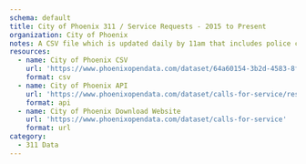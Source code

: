 ```yaml
---
schema: default
title: City of Phoenix 311 / Service Requests - 2015 to Present
organization: City of Phoenix
notes: A CSV file which is updated daily by 11am that includes police calls for service from November 1st, 2015 forward through 7 days prior to today's posting date. The data is also available by year. All citizen-generated dispatched calls for police service are included. Officer self-initiated calls and non dispatched calls such as calls for general information or calls that are transferred to other departments such as the Fire Department for response are not included. Note that the file size is large and may require additional steps to download in full depending on the application utilized for downloading.
resources:
  - name: City of Phoenix CSV
    url: 'https://www.phoenixopendata.com/dataset/64a60154-3b2d-4583-8fb5-6d5e1b469c28/resource/1d536ee6-7ffb-49c3-bffe-5cdd98a3c97e/download/calls-for-service_calls-for-service_callsforservice.csv'
    format: csv
  - name: City of Phoenix API
    url: 'https://www.phoenixopendata.com/dataset/calls-for-service/resource/1d536ee6-7ffb-49c3-bffe-5cdd98a3c97e'
    format: api
  - name: City of Phoenix Download Website
    url: 'https://www.phoenixopendata.com/dataset/calls-for-service'
    format: url
category:
  - 311 Data
---
```

